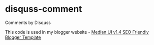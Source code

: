 # disquss-comment
Comments by Disquss

This code is used in my blogger website - <a href="https://www.webmasterbn.xyz/2020/11/median-ui-blogger-template.html">Median UI v1.4 SEO Friendly Blogger Template</a>
